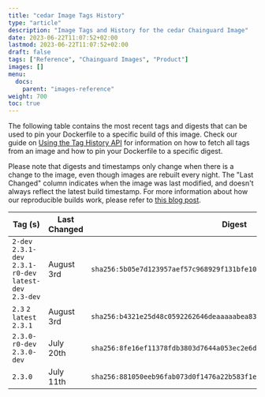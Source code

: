 ```yaml
---
title: "cedar Image Tags History"
type: "article"
description: "Image Tags and History for the cedar Chainguard Image"
date: 2023-06-22T11:07:52+02:00
lastmod: 2023-06-22T11:07:52+02:00
draft: false
tags: ["Reference", "Chainguard Images", "Product"]
images: []
menu:
  docs:
    parent: "images-reference"
weight: 700
toc: true
---
```


The following table contains the most recent tags and digests that can be used to pin your Dockerfile to a specific build of this image. Check our guide on [Using the Tag History API](/chainguard/chainguard-images/using-the-tag-history-api/) for information on how to fetch all tags from an image and how to pin your Dockerfile to a specific digest.

Please note that digests and timestamps only change when there is a change to the image, even though images are rebuilt every night. The "Last Changed" column indicates when the image was last modified, and doesn't always reflect the latest build timestamp. For more information about how our reproducible builds work, please refer to [this blog post](https://www.chainguard.dev/unchained/reproducing-chainguards-reproducible-image-builds).

| Tag (s)                                                    | Last Changed | Digest                                                                    |
|------------------------------------------------------------|--------------|---------------------------------------------------------------------------|
|  `2-dev` `2.3.1-dev` `2.3.1-r0-dev` `latest-dev` `2.3-dev` | August 3rd   | `sha256:5b05e7d123957aef57c968929f131bfe10d93a9a8b2efabb185e711f9a25df86` |
|  `2.3` `2` `latest` `2.3.1`                                | August 3rd   | `sha256:b4321e25d48c0592262646deaaaaabea837f30e4ad0e0a6c55cb746e7b30ae37` |
|  `2.3.0-r0-dev` `2.3.0-dev`                                | July 20th    | `sha256:8fe16ef11378fdb3803d7644a053ec2e6db2d6640064832307c9c555bce197ff` |
|  `2.3.0`                                                   | July 11th    | `sha256:881050eeb96fab073d0f1476a22b583f1e36de903f9d60280b94fb01eaee4348` |
